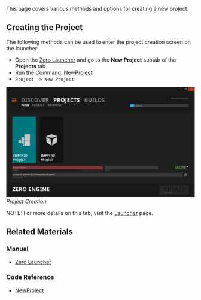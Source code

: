 This page covers various methods and options for creating a new project.


## Creating the Project

The following methods can be used to enter the project creation screen on the launcher:
* Open the [Zero Launcher](https://github.com/ZilchEngine/ZilchDocs/blob/master/zero_editor_documentation/zeromanual/editor/launcher.markdown) and go to the **New Project** subtab of the **Projects** tab.
* Run  the [Command](https://github.com/ZilchEngine/ZilchDocs/blob/master/zero_editor_documentation/zeromanual/editor/editorcommands/commands.markdown): [NewProject](https://github.com/ZilchEngine/ZilchDocs/blob/master/code_reference/command_reference.markdown#newproject)
* `Project  > New Project`



![image](https://raw.githubusercontent.com/ZilchEngine/ZilchFiles/master/doc_files/47798.png) *Project Creation*


NOTE: For more details on this tab, visit the [Launcher](https://github.com/ZilchEngine/ZilchDocs/blob/master/zero_editor_documentation/zeromanual/editor/launcher.markdown#new-project) page.

 ## Related Materials
 ### Manual
- [Zero Launcher](https://github.com/ZilchEngine/ZilchDocs/blob/master/zero_editor_documentation/zeromanual/editor/launcher.markdown)

 ### Code Reference
- [NewProject](https://github.com/ZilchEngine/ZilchDocs/blob/master/code_reference/command_reference.markdown#newproject) 

 